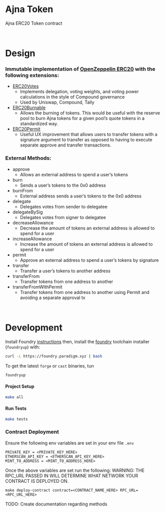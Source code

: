 # Ajna Token

Ajna ERC20 Token contract

<br>

# Design

### **Immutable implementation of [OpenZeppelin ERC20](https://docs.openzeppelin.com/contracts/4.x/api/token/erc20) with the following extensions:**
* [ERC20Votes](https://docs.openzeppelin.com/contracts/4.x/api/token/erc20#ERC20Votes)
    - Implements delegation, voting weights, and voting power calculations in the style of Compound governance
    - Used by Uniswap, Compound, Tally
* [ERC20Burnable](https://docs.openzeppelin.com/contracts/4.x/api/token/erc20#ERC20Burnable)
    - Allows the burning of tokens. This would be useful with the reserve pool to burn Ajna tokens for a given pool’s quote tokens in a standardized way.
* [ERC20Permit](https://docs.openzeppelin.com/contracts/4.x/api/token/erc20#ERC20Permit)
    - Useful UX improvement that allows users to transfer tokens with a signature argument to transfer as opposed to having to execute separate approve and transfer transactions.

### **External Methods:**
* approve
    - Allows an external address to spend a user’s tokens
* burn
    - Sends a user’s tokens to the 0x0 address
* burnFrom
    - External address sends a user’s tokens to the 0x0 address    
* delegate
    - Delegates votes from sender to delegatee
* delegateBySig
    - Delegates votes from signer to delegatee
* decreaseAllowance
    - Decrease the amount of tokens an external address is allowed to spend for a user
* increaseAllowance
    - Increase the amount of tokens an external address is allowed to spend for a user
* permit
    - Approve an external address to spend a user’s tokens by signature
* transfer
    - Transfer a user’s tokens to another address
* transferFrom
    - Transfer tokens from one address to another
* transferFromWithPermit
    - Transfer tokens from one address to another using Permit and avoiding a separate approval tx

<br>

# Development

Install Foundry [instructions](https://github.com/gakonst/foundry/blob/master/README.md#installation)  then, install the [foundry](https://github.com/gakonst/foundry) toolchain installer (`foundryup`) with:

```bash
curl -L https://foundry.paradigm.xyz | bash
```

To get the latest `forge` or `cast` binaries, tun

```bash
foundryup
```

#### Project Setup

```bash
make all
```

#### Run Tests

```bash
make tests
```


### Contract Deployment
Ensure the following env variables are set in your env file `.env`

```
PRIVATE_KEY = <PRIVATE_KEY_HERE>
ETHERSCAN_API_KEY = <ETHERSCAN_API_KEY_HERE>
MINT_TO_ADDRESS = <MINT_TO_ADDRESS_HERE>
```

Once the above variables are set run the following:
WARNING: THE RPC_URL PASSED IN WILL DETERMINE WHAT NETWORK YOUR CONTRACT IS DEPLOYED ON.
```
make deploy-contract contract=<CONTRACT_NAME_HERE> RPC_URL=<RPC_URL_HERE>
```

TODO: Create documentation regarding methods
